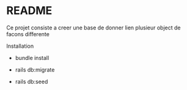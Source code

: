 # README

Ce projet consiste a creer une base de donner lien plusieur object de facons differente

Installation

* bundle install

* rails db:migrate

* rails db:seed
